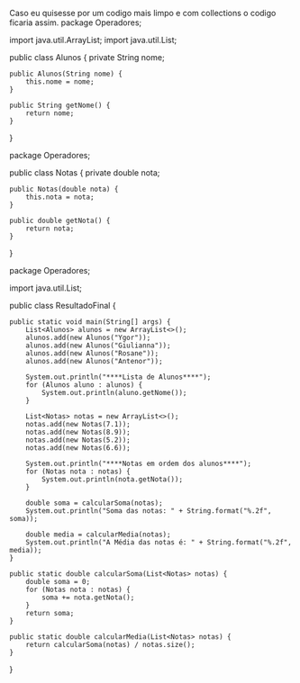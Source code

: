 Caso eu quisesse por um codigo mais limpo e com collections o codigo ficaria assim.
package Operadores;

import java.util.ArrayList;
import java.util.List;

public class Alunos {
private String nome;

    public Alunos(String nome) {
        this.nome = nome;
    }

    public String getNome() {
        return nome;
    }
}

package Operadores;

public class Notas {
private double nota;

    public Notas(double nota) {
        this.nota = nota;
    }

    public double getNota() {
        return nota;
    }
}

package Operadores;

import java.util.List;

public class ResultadoFinal {

    public static void main(String[] args) {
        List<Alunos> alunos = new ArrayList<>();
        alunos.add(new Alunos("Ygor"));
        alunos.add(new Alunos("Giulianna"));
        alunos.add(new Alunos("Rosane"));
        alunos.add(new Alunos("Antenor"));

        System.out.println("****Lista de Alunos****");
        for (Alunos aluno : alunos) {
            System.out.println(aluno.getNome());
        }

        List<Notas> notas = new ArrayList<>();
        notas.add(new Notas(7.1));
        notas.add(new Notas(8.9));
        notas.add(new Notas(5.2));
        notas.add(new Notas(6.6));

        System.out.println("****Notas em ordem dos alunos****");
        for (Notas nota : notas) {
            System.out.println(nota.getNota());
        }

        double soma = calcularSoma(notas);
        System.out.println("Soma das notas: " + String.format("%.2f", soma));

        double media = calcularMedia(notas);
        System.out.println("A Média das notas é: " + String.format("%.2f", media));
    }

    public static double calcularSoma(List<Notas> notas) {
        double soma = 0;
        for (Notas nota : notas) {
            soma += nota.getNota();
        }
        return soma;
    }

    public static double calcularMedia(List<Notas> notas) {
        return calcularSoma(notas) / notas.size();
    }
}

